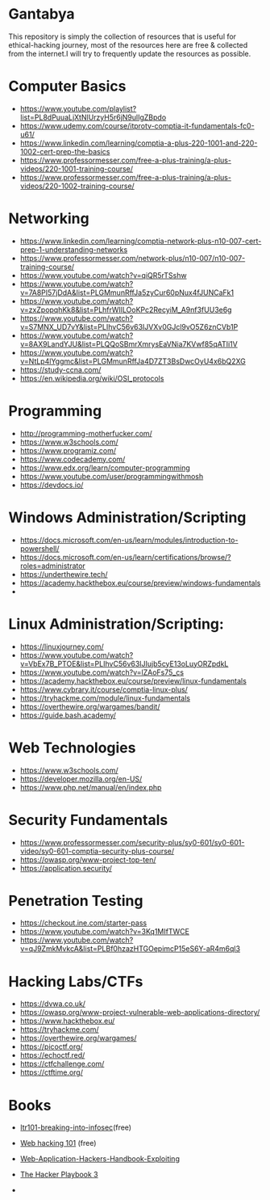 # Gantabya
This repository is simply the collection of resources that is useful for ethical-hacking journey, most of the resources here are free & collected from the internet.I will try to frequently update the resources as possible.

# Computer Basics
- https://www.youtube.com/playlist?list=PL8dPuuaLjXtNlUrzyH5r6jN9ulIgZBpdo
- https://www.udemy.com/course/itprotv-comptia-it-fundamentals-fc0-u61/
- https://www.linkedin.com/learning/comptia-a-plus-220-1001-and-220-1002-cert-prep-the-basics
- https://www.professormesser.com/free-a-plus-training/a-plus-videos/220-1001-training-course/
- https://www.professormesser.com/free-a-plus-training/a-plus-videos/220-1002-training-course/

# Networking
- https://www.linkedin.com/learning/comptia-network-plus-n10-007-cert-prep-1-understanding-networks
- https://www.professormesser.com/network-plus/n10-007/n10-007-training-course/
- https://www.youtube.com/watch?v=qiQR5rTSshw
- https://www.youtube.com/watch?v=7A8PI57jDdA&list=PLGMmunRffJa5zyCur60pNux4fJUNCaFk1
- https://www.youtube.com/watch?v=zxZpopqhKk8&list=PLhfrWIlLOoKPc2RecyiM_A9nf3fUU3e6g
- https://www.youtube.com/watch?v=S7MNX_UD7vY&list=PLIhvC56v63IJVXv0GJcl9vO5Z6znCVb1P
- https://www.youtube.com/watch?v=8AX9LandYJU&list=PLQQoSBmrXmrysEaVNia7KVwf85qATIi1V
- https://www.youtube.com/watch?v=NtLp4lYggmc&list=PLGMmunRffJa4D7ZT3BsDwcOyU4x6bQ2XG
- https://study-ccna.com/
- https://en.wikipedia.org/wiki/OSI_protocols

# Programming
- http://programming-motherfucker.com/
- https://www.w3schools.com/
- https://www.programiz.com/
- https://www.codecademy.com/
- https://www.edx.org/learn/computer-programming
- https://www.youtube.com/user/programmingwithmosh
- https://devdocs.io/

# Windows Administration/Scripting
- https://docs.microsoft.com/en-us/learn/modules/introduction-to-powershell/
- https://docs.microsoft.com/en-us/learn/certifications/browse/?roles=administrator
- https://underthewire.tech/
- https://academy.hackthebox.eu/course/preview/windows-fundamentals
- 

# Linux Administration/Scripting:
- https://linuxjourney.com/
- https://www.youtube.com/watch?v=VbEx7B_PTOE&list=PLIhvC56v63IJIujb5cyE13oLuyORZpdkL
- https://www.youtube.com/watch?v=lZAoFs75_cs
- https://academy.hackthebox.eu/course/preview/linux-fundamentals
- https://www.cybrary.it/course/comptia-linux-plus/
- https://tryhackme.com/module/linux-fundamentals
- https://overthewire.org/wargames/bandit/
- https://guide.bash.academy/

# Web Technologies
- https://www.w3schools.com/ 
- https://developer.mozilla.org/en-US/
- https://www.php.net/manual/en/index.php

# Security Fundamentals
- https://www.professormesser.com/security-plus/sy0-601/sy0-601-video/sy0-601-comptia-security-plus-course/
- https://owasp.org/www-project-top-ten/
- https://application.security/

# Penetration Testing
- https://checkout.ine.com/starter-pass
- https://www.youtube.com/watch?v=3Kq1MIfTWCE
- https://www.youtube.com/watch?v=qJ9ZmkMvkcA&list=PLBf0hzazHTGOepimcP15eS6Y-aR4m6ql3

# Hacking Labs/CTFs
- https://dvwa.co.uk/
- https://owasp.org/www-project-vulnerable-web-applications-directory/
- https://www.hackthebox.eu/
- https://tryhackme.com/
- https://overthewire.org/wargames/
- https://picoctf.org/
- https://echoctf.red/
- https://ctfchallenge.com/
- https://ctftime.org/

# Books 
- <a href="https://leanpub.com/ltr101-breaking-into-infosec " target="_top">ltr101-breaking-into-infosec</a>(free) 
- <a href="https://www.hackerone.com/blog/Hack-Learn-Earn-with-a-Free-E-Book ">Web hacking 101</a> (free)
- <a href="https://www.amazon.com/Web-Application-Hackers-Handbook-Exploiting/dp/1118026470">Web-Application-Hackers-Handbook-Exploiting</a>
- <a href="https://www.amazon.com/Hacker-Playbook-Practical-Penetration-Testing/dp/1980901759/" >The Hacker Playbook 3</a>

- 



